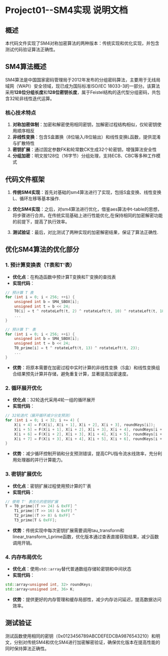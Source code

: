 # Project01--SM4实现  说明文档

## 概述
本代码文件实现了SM4对称加密算法的两种版本：传统实现和优化实现，并包含测试代码验证算法正确性。

## SM4算法概述
SM4算法是中国国家密码管理局于2012年发布的分组密码算法，主要用于无线局域网（WAPI）安全领域，现已成为国际标准ISO/IEC 18033-3的一部分。该算法采用**128位分组长度**和**128位密钥长度**，属于Feistel结构的迭代型分组密码，共包含32轮非线性迭代运算。

### 核心技术特点
1. **对称加密体制**：加密和解密使用相同密钥，加解密过程结构相似，仅轮密钥使用顺序相反
2. **非线性变换**：包含S盒置换（8位输入/8位输出）和线性变换L函数，提供混淆与扩散特性
3. **密钥扩展**：通过固定参数FK和轮常数CK生成32个轮密钥，增强算法安全性
4. **分组加密**：明文按128位（16字节）分组处理，支持ECB、CBC等多种工作模式

## 代码文件框架
1. **传统SM4实现**：首先对基础的sm4算法进行了实现，包括S盒变换、线性变换L、循环左移等基本操作.

2. **优化SM4实现**：之后，对sm4算法进行优化，借鉴aes算法中t-table的思想，将步骤进行合并。在传统实现基础上进行性能优化,在保持相同的加密解密功能的前提下，提高了执行效率。

3. **测试验证**：最后，对比测试了两种实现的加密解密结果，保证了算法正确性.

## 优化SM4算法的优化部分

### 1. 预计算变换表（T表和T'表）
- **优化点**：在构造函数中预计算T变换和T'变换的查找表
- **实现代码**：
```cpp
// 预计算 T 表
for (int i = 0; i < 256; ++i) {
    unsigned int b = SM4_SBOX[i];
    unsigned int t = b << 24;
    T0[i] = t ^ rotateLeft(t, 2) ^ rotateLeft(t, 10) ^ rotateLeft(t, 18) ^ rotateLeft(t, 24);    
    ...
}

// 预计算 T' 表
for (int i = 0; i < 256; ++i) {
    unsigned int b = SM4_SBOX[i];
    unsigned int t = b << 24;
    T0_prime[i] = t ^ rotateLeft(t, 13) ^ rotateLeft(t, 23);    
    ...
}
```
- **优势**：将原本需要在加密过程中实时计算的非线性变换（S盒）和线性变换组合结果预先计算并存储，避免重复计算，显著提高加密速度。

### 2. 循环展开优化
- **优化点**：32轮迭代采用4轮一组的循环展开
- **实现代码**：
```cpp
// 32轮迭代（展开循环减少分支预测）
for (int i = 0; i < 32; i += 4) {
    X[i + 4] = F(X[i], X[i + 1], X[i + 2], X[i + 3], roundKeys[i]);
    X[i + 5] = F(X[i + 1], X[i + 2], X[i + 3], X[i + 4], roundKeys[i + 1]);
    X[i + 6] = F(X[i + 2], X[i + 3], X[i + 4], X[i + 5], roundKeys[i + 2]);
    X[i + 7] = F(X[i + 3], X[i + 4], X[i + 5], X[i + 6], roundKeys[i + 3]);
}
```
- **优势**：减少循环控制开销和分支预测错误，提高CPU指令流水线效率，充分利用处理器的并行计算能力。

### 3. 密钥扩展优化
- **优化点**：密钥扩展过程使用预计算的T'表
- **实现代码**：
```cpp
// 使用 T' 表优化的密钥扩展
T = T0_prime[(T >> 24) & 0xFF] ^
    T1_prime[(T >> 16) & 0xFF] ^
    T2_prime[(T >> 8) & 0xFF] ^
    T3_prime[T & 0xFF];
```
- **优势**：传统实现中每次密钥扩展需要调用tau_transform和linear_transform_Lprime函数，优化版本通过查表直接获取结果，减少函数调用开销。

### 4. 内存布局优化
- **优化点**：使用`std::array`替代普通数组存储轮密钥和中间状态
- **实现代码**：
```cpp:/d:/18403/MyWork/CST_SummerCourse/Project/SDU_CST_Course/Project01_SM4/Sm4_Implementation/sm4_one.cpp
std::array<unsigned int, 32> roundKeys;
std::array<unsigned int, 36> K;
```
- **优势**：提供更好的内存管理和缓存局部性，减少内存访问延迟，提高数据访问效率。

## 测试验证
测试函数使用相同的密钥（0x0123456789ABCDEFEDCBA9876543210）和明文，分别对传统SM4和优化SM4进行加密解密验证，确保优化版本在提高性能的同时保持算法正确性。
        